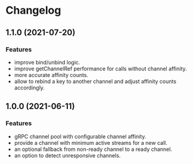 # Changelog

## 1.1.0 (2021-07-20)

### Features

* improve bind/unbind logic.
* improve getChannelRef performance for calls without channel affinity.
* more accurate affinity counts.
* allow to rebind a key to another channel and adjust affinity counts accordingly.

## 1.0.0 (2021-06-11)

### Features

* gRPC channel pool with configurable channel affinity.
* provide a channel with minimum active streams for a new call.
* an optional fallback from non-ready channel to a ready channel.
* an option to detect unresponsive channels.
